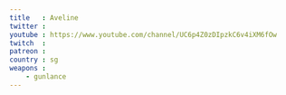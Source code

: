 ```yaml
---
title   : Aveline
twitter : 
youtube : https://www.youtube.com/channel/UC6p4Z0zDIpzkC6v4iXM6fOw
twitch  : 
patreon : 
country : sg
weapons :
    - gunlance
---
```


